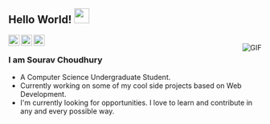 ## Hello World! <img src="https://raw.githubusercontent.com/iampavangandhi/iampavangandhi/master/gifs/Hi.gif" width="30px"></h2>

<a href="https://twitter.com/ajaykhalsa_ak">
  <img align="left" alt="Sourav's Twitter" width="22px" src="https://cdn.jsdelivr.net/npm/simple-icons@v3/icons/twitter.svg" />
</a>
<a href="https://www.instagram.com/sourav_10__/">
  <img align="left" alt="Sourav's Linkdein" width="22px" src="https://cdn.jsdelivr.net/npm/simple-icons@v3/icons/instagram.svg" />
</a>
<a href="https://github.com/SouravCodes101">
  <img align="left" alt="Sourav's Github" width="22px" src="https://cdn.jsdelivr.net/npm/simple-icons@v3/icons/github.svg" />
</a>
<br />
<img align="right" alt="GIF" src="https://media.giphy.com/media/13HgwGsXF0aiGY/giphy.gif" />

### I am Sourav Choudhury
- A Computer Science Undergraduate Student. 
- Currently working on some of my cool side projects based on Web Development.
- I'm currently looking for opportunities. I love to learn and contribute in any and every possible way.

